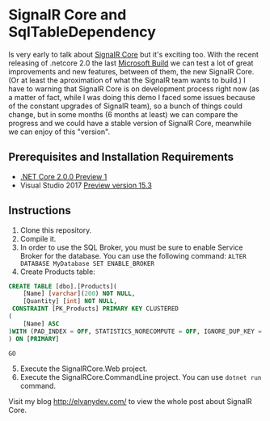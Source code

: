 # SignalR Core and SqlTableDependency

Is very early to talk about [SignalR Core](https://github.com/aspnet/SignalR) but it's exciting too. With the recent releasing of .netcore 2.0 the last [Microsoft Build](https://build.microsoft.com/) we can test a lot of great improvements and new features, between of them, the new SignalR Core. (Or at least the aproximation of what the SignalR team wants to build.) I have to warning that SignalR Core is on development process right now (as a matter of fact, while I was doing this demo I faced some issues because of the constant upgrades of SignalR team), so a bunch of things could change, but in some months (6 months at least) we can compare the progress and we could have a stable version of SignalR Core, meanwhile we can enjoy of this "version".

## Prerequisites and Installation Requirements
+ [.NET Core 2.0.0 Preview 1](https://www.microsoft.com/net/core/preview#windowscmd)
+ Visual Studio 2017 [Preview version 15.3](https://www.visualstudio.com/vs/preview/)

## Instructions
1. Clone this repository.
2. Compile it.
3. In order to use the SQL Broker,  you must be sure to enable Service Broker for the database. You can use the following command: `ALTER DATABASE MyDatabase SET ENABLE_BROKER`
4. Create Products table:
```sql
CREATE TABLE [dbo].[Products](
	[Name] [varchar](200) NOT NULL,
	[Quantity] [int] NOT NULL,
 CONSTRAINT [PK_Products] PRIMARY KEY CLUSTERED 
(
	[Name] ASC
)WITH (PAD_INDEX = OFF, STATISTICS_NORECOMPUTE = OFF, IGNORE_DUP_KEY = OFF, ALLOW_ROW_LOCKS = ON, ALLOW_PAGE_LOCKS = ON) ON [PRIMARY]
) ON [PRIMARY]

GO
```
5. Execute the SignalRCore.Web project.
6. Execute the SignalRCore.CommandLine project. You can use `dotnet run` command.

Visit my blog <http://elvanydev.com/> to view the whole post about SignalR Core.
